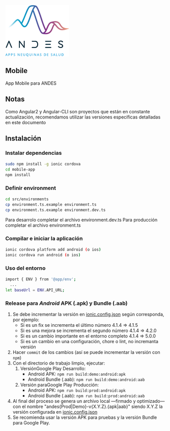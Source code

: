 ![ANDES](https://github.com/andes/andes.github.io/raw/master/images/logo.png)

## Mobile

App Mobile para ANDES

## Notas

Como Angular2 y Angular-CLI son proyectos que están en constante actualización, recomendamos utilizar las versiones específicas detalladas en este documento

## Instalación

### Instalar dependencias

```bash
sudo npm install -g ionic cordova
cd mobile-app
npm install
```

### Definir environment

```bash
cd src/environments
cp environment.ts.example environment.ts
cp environment.ts.example environment.dev.ts
```
Para desarrolo completar el archivo environment.dev.ts
Para producción completar el archivo environment.ts

### Compilar e iniciar la aplicación

```bash
ionic cordova platform add android (o ios)
ionic cordova run android (o ios)
```

### Uso del entorno

```bash
import { ENV } from '@app/env';
  ...
let baseUrl = ENV.API_URL;  
```

### Release para *Android* APK (.apk) y Bundle (.aab)

1. Se debe incrementar la versión en [ionic.config.json](ionic.config.json) según corresponda, por ejemplo:
    - Si es un fix se incrementa el último número 4.1.4 => 4.1.5
    - Si es una mejora se incrementa el segundo número 4.1.4 => 4.2.0
    - Si es un cambio importante en el entorno completo 4.1.4 => 5.0.0
    - Si es un cambio en una configuración, chore o lint, no incremanta versión
2. Hacer `commit` de los cambios (así se puede incrementar la versión con `npm`)
3. Con el directorio de trabajo limpio, ejecutar:
    1. VersiónGoogle Play Desarrollo:
        - Android APK: `npm run build:demo:android:apk`
        - Android Bundle (.aab): `npm run build:demo:android:aab`
    2. Versión paraGoogle Play Producción:
        - Android APK: `npm run build:prod:android:apk`
        - Android Bundle (.aab): `npm run build:prod:android:aab`
4. Al final del proceso se genera un archivo local —firmado y optimizado— con el nombre "andes{Prod|Demo}-v{X.Y.Z}.{apk|aab}" siendo X.Y.Z la versión configurada en [ionic.config.json](ionic.config.json)
5. Se recomienda usar la versión APK para pruebas y la versión Bundle para Google Play.